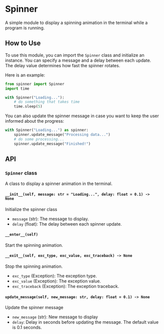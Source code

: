 # Spinner

A simple module to display a spinning animation in the terminal while a program is running.

## How to Use

To use this module, you can import the `Spinner` class and initialize an instance. You can specify a message and a delay between each update. The delay value determines how fast the spinner rotates.

Here is an example:

```python
from spinner import Spinner
import time

with Spinner("Loading..."):
    # do something that takes time
    time.sleep(5)
```

You can also update the spinner message in case you want to keep the user informed about the progress:

```python
with Spinner("Loading...") as spinner:
    spinner.update_message("Processing data...")
    # do some processing...
    spinner.update_message("Finished!")
```

## API

### `Spinner` class
A class to display a spinner animation in the terminal.

#### `__init__(self, message: str = "Loading...", delay: float = 0.1) -> None`
Initialize the spinner class
* `message` (str): The message to display.
* `delay` (float): The delay between each spinner update.

#### `__enter__(self)`
Start the spinning animation.

#### `__exit__(self, exc_type, exc_value, exc_traceback) -> None`
Stop the spinning animation.
* `exc_type` (Exception): The exception type.
* `exc_value` (Exception): The exception value.
* `exc_traceback` (Exception): The exception traceback.

#### `update_message(self, new_message: str, delay: float = 0.1) -> None`
Update the spinner message
* `new_message` (str): New message to display
* `delay`: Delay in seconds before updating the message. The default value is 0.1 seconds.
